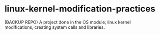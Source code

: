 # linux-kernel-modification-practices
(BACKUP REPO)
A project done in the OS module; linux kernel modifications, creating system calls and libraries.
